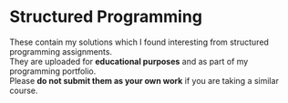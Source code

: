 # Structured Programming

These contain my solutions which I found interesting from structured programming assignments.  
They are uploaded for **educational purposes** and as part of my programming portfolio.  
Please **do not submit them as your own work** if you are taking a similar course.
